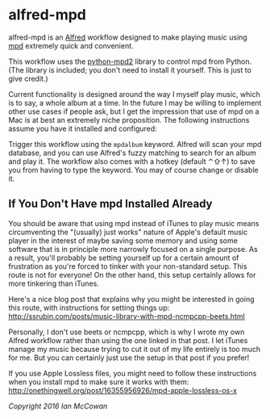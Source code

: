 # alfred-mpd

alfred-mpd is an [Alfred](http://www.alfredapp.com/) workflow designed to make
playing music using [mpd](https://www.musicpd.org) extremely quick and convenient.

This workflow uses the [python-mpd2](https://github.com/Mic92/python-mpd2) library
to control mpd from Python. (The library is included; you don't need to install
it yourself. This is just to give credit.)

Current functionality is designed around the way I myself play music, which is to
say, a whole album at a time. In the future I may be willing to implement other
use cases if people ask, but I get the impression that use of mpd on a Mac is
at best an extremely niche proposition. The following instructions assume you have
it installed and configured:

Trigger this workflow using the `mpdalbum` keyword. Alfred will scan your mpd
database, and you can use Alfred's fuzzy matching to search for an album and
play it. The workflow also comes with a hotkey (default ⌃⇧↑) to save you
from having to type the keyword. You may of course change or disable it.

## If You Don't Have mpd Installed Already

You should be aware that using mpd instead of iTunes to play music means
circumventing the "(usually) just works" nature of Apple's default music player
in the interest of maybe saving some memory and using some software that is
in principle more narrowly focused on a single purpose. As a result, you'll
probably be setting yourself up for a certain amount of frustration as you're
forced to tinker with your non-standard setup. This route is not for everyone!
On the other hand, this setup certainly allows for more tinkering than iTunes.

Here's a nice blog post that explains why you might be interested in going
this route, with instructions for setting things up:
http://ssrubin.com/posts/music-library-with-mpd-ncmpcpp-beets.html

Personally, I don't use beets or ncmpcpp, which is why I wrote my own
Alfred workflow rather than using the one linked in that post. I let iTunes
manage my music because trying to cut it out of my life entirely is too much
for me. But you can certainly just use the setup in that post if you prefer!

If you use Apple Lossless files, you might need to follow these instructions
when you install mpd to make sure it works with them:
http://onethingwell.org/post/16355956926/mpd-apple-lossless-os-x

*Copyright 2016 Ian McCowan*  
